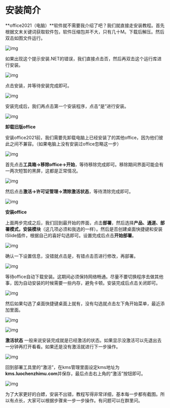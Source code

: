 # 安装简介

**office2021（电脑）**软件就不需要我介绍了吧？我们就直接走安装教程。首先根据文末关键词获取软件包，软件压缩包并不大，只有几十M。下载后解压。然后双击如图文件运行。

![img](./res/install.webp)

如果出现这个提示安装.NET的错误，我们直接点击否，然后再双击这个运行库进行安装。

![img](./res/dotnet.webp)

点击安装，并等待安装完成即可。

![img](./res/install-dotnet.webp)

安装完成后，我们再点击第一个安装程序，点击“是”进行安装。

![img](./res/office-tool.webp)

**卸载旧版office**

安装office2021前，我们需要先卸载电脑上已经安装了的其他office，因为他们彼此之间不兼容。（如果电脑上没有安装过office忽略这一步）

![img](./res/remove-office.webp)

首先点击**工具箱→移除office→开始**，等待移除完成即可。移除期间界面可能会有一两次短暂的黑屏，这都是正常情况。

![img](./res/progress.webp)

然后点击**激活→许可证管理→清除激活状态**，等待清除完成即可。

![img](./res/active.webp)

**安装office**

上面两步完成之后，我们回到最开始的界面，点击**部署**，然后选择**产品、通道、部署模式，安装模块**（这几项必须和我选的一样）。然后是否创建桌面快捷键和安装ISlide插件，根据自己的喜好勾选即可。设置完成后点击**开始部署**。

![img](./res/deploy.webp)

确认一下设置信息，没错就点击是，有错点击否进行修改，再部署。

![img](./res/ready.webp)

等待office自动下载安装。这期间必须保持网络畅通。尽量不要切换程序去做其他事，因为自动安装的时候需要一些内存，避免卡顿。安装完成后点击关闭即可。

![img](./res/finish.webp)

然后如果勾选了桌面快捷键桌面上就有，没有勾选就点击左下角开始菜单，最近添加里面。

![img]()

![img](./res/startmenu.webp)

**激活状态**
一般来说安装完成就是已经激活的状态。如果显示没激活可以先退出去一分钟再打开看看。如果还是没有激活就进行下一步操作。

![img](./res/actived.webp)

回到部署工具里的“激活”，在kms管理里面设定kms地址为**kms.luochenzhimu.com**并保存，最后点击右上角的“激活”按钮即可。

![img](./res/seturl.webp)

为了大家更好的白嫖，安装不出错，教程写得非常详细，基本每一步都有截图。所以有点长，大家可以根据步骤来一步一步操作。有问题可以在群里问。
